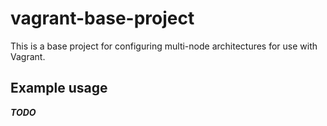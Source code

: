 # vagrant-base-project
This is a base project for configuring multi-node architectures for use with Vagrant.

## Example usage
***TODO***
